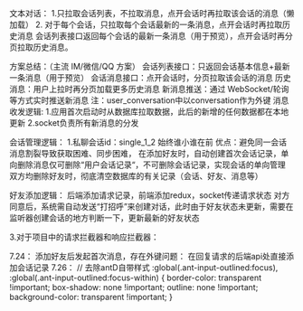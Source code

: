 文本对话：
1.只拉取会话列表，不拉取消息，点开会话时再拉取该会话的消息（懒加载）
2. 对于每个会话，只拉取每个会话最新的一条消息，点开会话时再拉取历史消息
    会话列表接口返回每个会话的最新一条消息（用于预览），点开会话时再分页拉取历史消息。

方案总结：（主流 IM/微信/QQ 方案）
    会话列表接口：只返回会话基本信息+最新一条消息（用于预览）
    会话消息接口：点开会话时，分页拉取该会话的消息
    历史消息：用户上拉时再分页加载更多历史消息
    新消息推送：通过 WebSocket/轮询等方式实时推送新消息
    注：user_conversation中以conversation作为外键
消息收发逻辑:
    1.应用首次启动时从数据库拉取数据，此后的新增的任何数据都在本地更新 
    2.socket负责所有新消息的分发


会话管理逻辑：
    1.私聊会话id：single_1_2 始终谁小谁在前
        优点：避免同一会话消息割裂导致获取困难、同步困难，
        在添加好友时，自动创建首次会话记录，单向删除消息仅可删除“用户会话记录“，不可删除会话记录，实现会话的单向管理
        双方均删除好友时，彻底清空数据库的有关记录（会话、好友、消息等） 

好友添加逻辑：
  后端添加请求记录，前端添加redux，socket传递请求状态
  对方同意后，系统需自动发送“打招呼”来创建对话，此时由于好友状态未更新，需要在监听器创建会话的地方判断一下，更新最新的好友状态
    
3.对于项目中的请求拦截器和响应拦截器：

7.24：
  添加好友后发起首次消息，存在外键问题： 在回复请求的后端api处直接添加会话记录
7.26：
  // 去除antD自带样式
  :global(.ant-input-outlined:focus),
  :global(.ant-input-outlined:focus-within) {
    border-color: transparent !important;
    box-shadow: none !important;
    outline: none !important;
    background-color: transparent !important;
  }